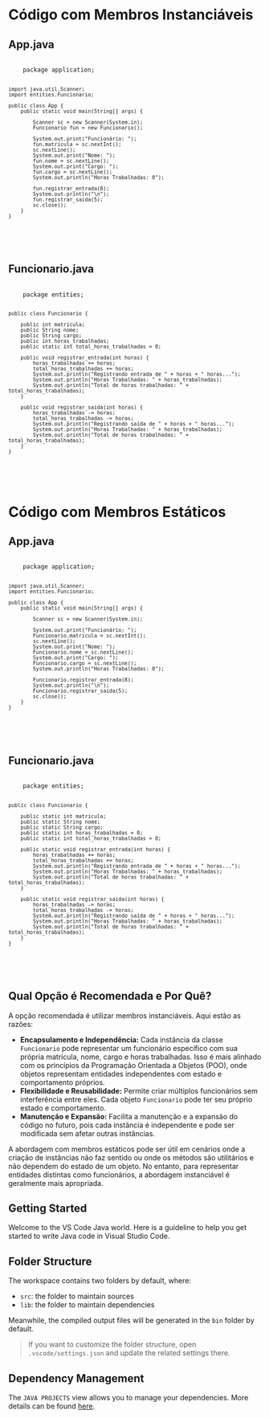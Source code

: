 <!DOCTYPE html>
<html>

<body>
    <h1>Código com Membros Instanciáveis</h1>

<h2>App.java</h2>
<pre>
<code>
    package application;

    import java.util.Scanner;
    import entities.Funcionario;

    public class App {
        public static void main(String[] args) {
            
            Scanner sc = new Scanner(System.in);
            Funcionario fun = new Funcionario();

            System.out.print("Funcionário: ");
            fun.matricula = sc.nextInt();
            sc.nextLine();
            System.out.print("Nome: ");
            fun.nome = sc.nextLine();
            System.out.print("Cargo: ");
            fun.cargo = sc.nextLine();
            System.out.println("Horas Trabalhadas: 0");

            fun.registrar_entrada(8);
            System.out.println("\n");
            fun.registrar_saida(5);
            sc.close();
        }
    }
</code>
    </pre>

<h2>Funcionario.java</h2>
<pre>
<code>
    package entities;

    public class Funcionario {
        
        public int matricula;
        public String nome;
        public String cargo;
        public int horas_trabalhadas;
        public static int total_horas_trabalhadas = 0;
    
        public void registrar_entrada(int horas) {
            horas_trabalhadas += horas;
            total_horas_trabalhadas += horas;
            System.out.println("Registrando entrada de " + horas + " horas...");
            System.out.println("Horas Trabalhadas: " + horas_trabalhadas);
            System.out.println("Total de horas trabalhadas: " + total_horas_trabalhadas);
        }

        public void registrar_saida(int horas) {
            horas_trabalhadas -= horas;
            total_horas_trabalhadas -= horas;
            System.out.println("Registrando saída de " + horas + " horas...");
            System.out.println("Horas Trabalhadas: " + horas_trabalhadas);
            System.out.println("Total de horas trabalhadas: " + total_horas_trabalhadas);
        }
    }
</code>
    </pre>
</body>
</html>


<!DOCTYPE html>
<html>

<body>
    <h1>Código com Membros Estáticos</h1>

<h2>App.java</h2>
<pre>
<code>
    package application;

    import java.util.Scanner;
    import entities.Funcionario;

    public class App {
        public static void main(String[] args) {
            
            Scanner sc = new Scanner(System.in);

            System.out.print("Funcionário: ");
            Funcionario.matricula = sc.nextInt();
            sc.nextLine();
            System.out.print("Nome: ");
            Funcionario.nome = sc.nextLine();
            System.out.print("Cargo: ");
            Funcionario.cargo = sc.nextLine();
            System.out.println("Horas Trabalhadas: 0");

            Funcionario.registrar_entrada(8);
            System.out.println("\n");
            Funcionario.registrar_saida(5);
            sc.close();
        }
    }
</code>
    </pre>

<h2>Funcionario.java</h2>
<pre>
<code>
    package entities;

    public class Funcionario {
        
        public static int matricula;
        public static String nome;
        public static String cargo;
        public static int horas_trabalhadas = 0;
        public static int total_horas_trabalhadas = 0;
    
        public static void registrar_entrada(int horas) {
            horas_trabalhadas += horas;
            total_horas_trabalhadas += horas;
            System.out.println("Registrando entrada de " + horas + " horas...");
            System.out.println("Horas Trabalhadas: " + horas_trabalhadas);
            System.out.println("Total de horas trabalhadas: " + total_horas_trabalhadas);
        }

        public static void registrar_saida(int horas) {
            horas_trabalhadas -= horas;
            total_horas_trabalhadas -= horas;
            System.out.println("Registrando saída de " + horas + " horas...");
            System.out.println("Horas Trabalhadas: " + horas_trabalhadas);
            System.out.println("Total de horas trabalhadas: " + total_horas_trabalhadas);
        }
    }
</code>
    </pre>

<h2>Qual Opção é Recomendada e Por Quê?</h2>
<p>A opção recomendada é utilizar membros instanciáveis. Aqui estão as razões:</p>
<ul>
    <li><b>Encapsulamento e Independência:</b> Cada instância da classe <code>Funcionario</code> pode representar um funcionário específico com sua própria matrícula, nome, cargo e horas trabalhadas. Isso é mais alinhado com os princípios da Programação Orientada a Objetos (POO), onde objetos representam entidades independentes com estado e comportamento próprios.</li>
    <li><b>Flexibilidade e Reusabilidade:</b> Permite criar múltiplos funcionários sem interferência entre eles. Cada objeto <code>Funcionario</code> pode ter seu próprio estado e comportamento.</li>
    <li><b>Manutenção e Expansão:</b> Facilita a manutenção e a expansão do código no futuro, pois cada instância é independente e pode ser modificada sem afetar outras instâncias.</li>
</ul>
<p>A abordagem com membros estáticos pode ser útil em cenários onde a criação de instâncias não faz sentido ou onde os métodos são utilitários e não dependem do estado de um objeto. No entanto, para representar entidades distintas como funcionários, a abordagem instanciável é geralmente mais apropriada.</p>
</body>
</html>


## Getting Started

Welcome to the VS Code Java world. Here is a guideline to help you get started to write Java code in Visual Studio Code.

## Folder Structure

The workspace contains two folders by default, where:

- `src`: the folder to maintain sources
- `lib`: the folder to maintain dependencies

Meanwhile, the compiled output files will be generated in the `bin` folder by default.

> If you want to customize the folder structure, open `.vscode/settings.json` and update the related settings there.

## Dependency Management

The `JAVA PROJECTS` view allows you to manage your dependencies. More details can be found [here](https://github.com/microsoft/vscode-java-dependency#manage-dependencies).
